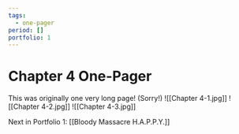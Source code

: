 ```yaml
---
tags:
  - one-pager
period: []
portfolio: 1
---
```

# Chapter 4 One-Pager
This was originally one very long page! (Sorry!)
![[Chapter 4-1.jpg]]
![[Chapter 4-2.jpg]]
![[Chapter 4-3.jpg]]

Next in Portfolio 1: [[Bloody Massacre H.A.P.P.Y.]]